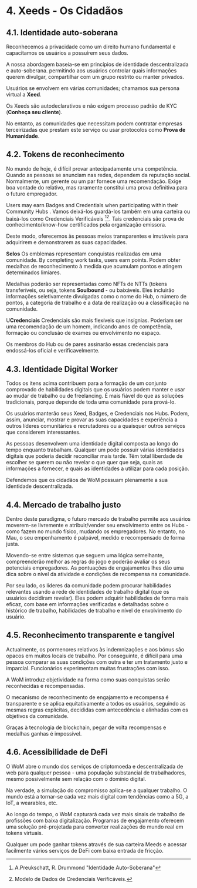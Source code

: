 # 4. Xeeds - Os Cidadãos

## 4.1. Identidade auto-soberana

Reconhecemos a privacidade como um direito humano fundamental e capacitamos os usuários a possuírem seus dados.

A nossa abordagem baseia-se em princípios de identidade descentralizada e auto-soberana. permitindo aos usuários controlar quais informações querem divulgar, compartilhar com um grupo restrito ou manter privados.

Usuários se envolvem em várias comunidades; chamamos sua persona virtual a **__Xeed__**.

Os Xeeds são autodeclarativos e não exigem processo padrão de KYC (__Conheça seu cliente__).

No entanto, as comunidades que necessitam podem contratar empresas terceirizadas que prestam este serviço ou usar protocolos como __Prova de Humanidade__.

## 4.2. Tokens de reconhecimento

No mundo de hoje, é difícil provar antecipadamente uma competência. Quando as pessoas se anunciam nas redes, dependem da reputação social. Normalmente, um gerente ou um par fornece uma recomendação. Exige boa vontade do relativo, mas raramente constitui uma prova definitiva para o futuro empregador.

Users may earn Badges and Credentials when participating within their Community Hubs . Vamos deixá-los guardá-los também em uma carteira ou baixá-los como Credenciais Verificáveis [^7][^8]. Tais credenciais são prova de conhecimento/know-how certificados pela organização emissora.

Deste modo, oferecemos às pessoas meios transparentes e imutáveis para adquirirem e demonstrarem as suas capacidades.

**Selos** Os emblemas representam conquistas realizadas em uma comunidade. By completing work tasks, users earn points. Podem obter medalhas de reconhecimento à medida que acumulam pontos e atingem determinados limiares.

Medalhas poderão ser representadas como NFTs de NTTs (tokens transferíveis, ou seja, tokens __Soulbound__ - ou baixáveis. Eles incluirão informações seletivamente divulgadas como o nome do Hub, o número de pontos, a categoria de trabalho e a data de realização ou a classificação na comunidade.

U**Credenciais** Credenciais são mais flexíveis que insígnias. Poderiam ser uma recomendação de um homem, indicando anos de competência, formação ou conclusão de exames ou envolvimento no espaço.

Os membros do Hub ou de pares assinarão essas credenciais para endossá-los oficial e verificavelmente.

## 4.3. Identidade Digital Worker

Todos os itens acima contribuem para a formação de um conjunto comprovado de habilidades digitais que os usuários podem manter e usar ao mudar de trabalho ou de freelancing. É mais fiável do que as soluções tradicionais, porque depende de toda uma comunidade para prová-lo.

Os usuários manterão seus Xeed, Badges, e Credenciais nos Hubs. Podem, assim, anunciar, mostrar e provar as suas capacidades e experiência a outros líderes comunitários e recrutadores ou a quaisquer outros serviços que considerem interessantes.

As pessoas desenvolvem uma identidade digital composta ao longo do tempo enquanto trabalham. Qualquer um pode possuir várias identidades digitais que poderia decidir reconciliar mais tarde. Têm total liberdade de escolher se querem ou não revelar o que quer que seja, quais as informações a fornecer, e quais as identidades a utilizar para cada posição.

Defendemos que os cidadãos de WoM possuam plenamente a sua identidade descentralizada.

## 4.4. Mercado de trabalho justo

Dentro deste paradigma, o futuro mercado de trabalho permite aos usuários moverem-se livremente e atribuir/vender seu envolvimento entre os Hubs - como fazem no mundo físico, mudando os empregadores. No entanto, no Mau, o seu empenhamento é palpável, medido e recompensado de forma justa.

Movendo-se entre sistemas que seguem uma lógica semelhante, compreenderão melhor as regras do jogo e poderão avaliar os seus potenciais empregadores. As pontuações de engajamentos lhes dão uma dica sobre o nível da atividade e condições de recompensa na comunidade.

Por seu lado, os líderes da comunidade podem procurar habilidades relevantes usando a rede de identidades de trabalho digital (que os usuários decidiram revelar). Eles podem adquirir habilidades de forma mais eficaz, com base em informações verificadas e detalhadas sobre o histórico de trabalho, habilidades de trabalho e nível de envolvimento do usuário.

## 4.5. Reconhecimento transparente e tangível

Actualmente, os pormenores relativos às indemnizações e aos bónus são opacos em muitos locais de trabalho. Por conseguinte, é difícil para uma pessoa comparar as suas condições com outra e ter um tratamento justo e imparcial. Funcionários experimentam muitas frustrações com isso.

A WoM introduz objetividade na forma como suas conquistas serão reconhecidas e recompensadas.

O mecanismo de reconhecimento de engajamento e recompensa é transparente e se aplica equitativamente a todos os usuários, seguindo as mesmas regras explícitas, decididas com antecedência e alinhadas com os objetivos da comunidade.

Graças à tecnologia de blockchain, pegar de volta recompensas e medalhas ganhas é impossível.

## 4.6. Acessibilidade de DeFi

O WoM abre o mundo dos serviços de criptomoeda e descentralizada de web para qualquer pessoa - uma população substancial de trabalhadores, mesmo possivelmente sem relação com o domínio digital.

Na verdade, a simulação do compromisso aplica-se a qualquer trabalho. O mundo está a tornar-se cada vez mais digital com tendências como a 5G, a IoT, a wearables, etc.

Ao longo do tempo, o WoM capturará cada vez mais sinais de trabalho de profissões com baixa digitalização. Programas de engajamento oferecem uma solução pré-projetada para converter realizações do mundo real em tokens virtuais.

Qualquer um pode ganhar tokens através de sua carteira Meeds e acessar facilmente vários serviços de DeFi com baixa entrada de fricção.

[^7]: A.Preukschatt, R. Drummond "Identidade Auto-Soberana"
[^8]: Modelo de Dados de Credenciais Verificáveis.
